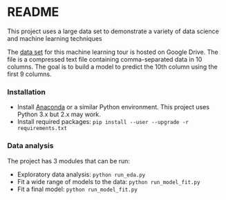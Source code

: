 # README #

This project uses a large data set to demonstrate a variety of data science and
machine learning techniques

The [data set] for this machine learning tour is hosted on Google Drive. The 
file is a compressed text file containing comma-separated data in 10 columns. 
The goal is to build a model to predict the 10th column using the first 9
columns.

### Installation ###

* Install [Anaconda] or a similar Python environment. This project uses Python
3.x but 2.x may work.
* Install required packages: `pip install --user --upgrade -r requirements.txt`

### Data analysis ###

The project has 3 modules that can be run:
* Exploratory data analysis: `python run_eda.py`
* Fit a wide range of models to the data: `python run_model_fit.py`
* Fit a final model: `python run_model_fit.py`

[Anaconda]: https://www.continuum.io/downloads
[data set]: https://drive.google.com/open?id=0BwpUS-D5xBA9WnlMYU5sSkRHUmM